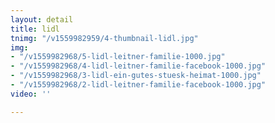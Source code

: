 ```yaml
---
layout: detail
title: lidl
tnimg: "/v1559982959/4-thumbnail-lidl.jpg"
img:
- "/v1559982968/5-lidl-leitner-familie-1000.jpg"
- "/v1559982968/4-lidl-leitner-familie-facebook-1000.jpg"
- "/v1559982968/3-lidl-ein-gutes-stuesk-heimat-1000.jpg"
- "/v1559982968/2-lidl-leitner-familie-facebook-1000.jpg"
video: ''

---
```


